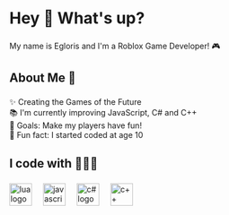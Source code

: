 <h1 align="left">Hey 👋 What's up?</h1>

###

<p align="left">My name is Egloris and I'm a Roblox Game Developer! 🎮</p>

###

<h2 align="left">About Me 📝</h2>

###

<p align="left">✨ Creating the Games of the Future<br>📚 I'm currently improving JavaScript, C# and C++<br>🎯 Goals: Make my players have fun!<br>🎲 Fun fact: I started coded at age 10</p>

###

<h2 align="left">I code with 🧑🏻‍💻</h2>

###

<div align="left">
  <img src="https://icons.veryicon.com/png/o/file-type/file-type-icon-library/lua.png" height="40" alt="lua logo"  />
  <img width="12" />
  <img src="https://cdn.jsdelivr.net/gh/devicons/devicon/icons/javascript/javascript-original.svg" height="40" alt="javascript logo"  />
  <img width="12" />
  <img src="https://upload.wikimedia.org/wikipedia/commons/thumb/b/bd/Logo_C_sharp.svg/910px-Logo_C_sharp.svg.png" height="40" alt="c# logo"  />
  <img width="12" />
  <img src="https://upload.wikimedia.org/wikipedia/commons/thumb/1/18/ISO_C%2B%2B_Logo.svg/683px-ISO_C%2B%2B_Logo.svg.png" height="40" alt="c++ logo"  />
  <img width="12" />
</div>

###
